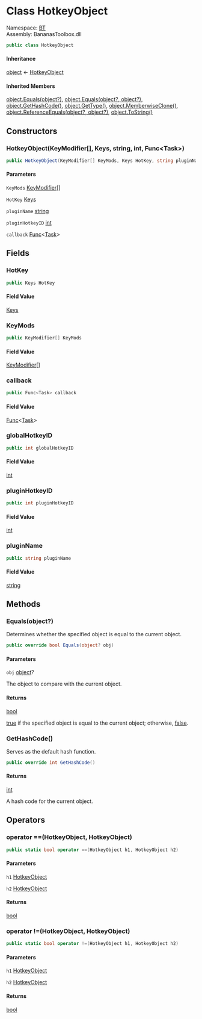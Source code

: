 # <a id="BT_HotkeyObject"></a> Class HotkeyObject

Namespace: [BT](BT.md)  
Assembly: BananasToolbox.dll  

```csharp
public class HotkeyObject
```

#### Inheritance

[object](https://learn.microsoft.com/dotnet/api/system.object) ← 
[HotkeyObject](BT.HotkeyObject.md)

#### Inherited Members

[object.Equals\(object?\)](https://learn.microsoft.com/dotnet/api/system.object.equals\#system\-object\-equals\(system\-object\)), 
[object.Equals\(object?, object?\)](https://learn.microsoft.com/dotnet/api/system.object.equals\#system\-object\-equals\(system\-object\-system\-object\)), 
[object.GetHashCode\(\)](https://learn.microsoft.com/dotnet/api/system.object.gethashcode), 
[object.GetType\(\)](https://learn.microsoft.com/dotnet/api/system.object.gettype), 
[object.MemberwiseClone\(\)](https://learn.microsoft.com/dotnet/api/system.object.memberwiseclone), 
[object.ReferenceEquals\(object?, object?\)](https://learn.microsoft.com/dotnet/api/system.object.referenceequals), 
[object.ToString\(\)](https://learn.microsoft.com/dotnet/api/system.object.tostring)

## Constructors

### <a id="BT_HotkeyObject__ctor_BT_KeyModifier___System_Windows_Forms_Keys_System_String_System_Int32_System_Func_System_Threading_Tasks_Task__"></a> HotkeyObject\(KeyModifier\[\], Keys, string, int, Func<Task\>\)

```csharp
public HotkeyObject(KeyModifier[] KeyMods, Keys HotKey, string pluginName, int pluginHotkeyID, Func<Task> callback)
```

#### Parameters

`KeyMods` [KeyModifier](BT.KeyModifier.md)\[\]

`HotKey` [Keys](https://learn.microsoft.com/dotnet/api/system.windows.forms.keys)

`pluginName` [string](https://learn.microsoft.com/dotnet/api/system.string)

`pluginHotkeyID` [int](https://learn.microsoft.com/dotnet/api/system.int32)

`callback` [Func](https://learn.microsoft.com/dotnet/api/system.func\-1)<[Task](https://learn.microsoft.com/dotnet/api/system.threading.tasks.task)\>

## Fields

### <a id="BT_HotkeyObject_HotKey"></a> HotKey

```csharp
public Keys HotKey
```

#### Field Value

 [Keys](https://learn.microsoft.com/dotnet/api/system.windows.forms.keys)

### <a id="BT_HotkeyObject_KeyMods"></a> KeyMods

```csharp
public KeyModifier[] KeyMods
```

#### Field Value

 [KeyModifier](BT.KeyModifier.md)\[\]

### <a id="BT_HotkeyObject_callback"></a> callback

```csharp
public Func<Task> callback
```

#### Field Value

 [Func](https://learn.microsoft.com/dotnet/api/system.func\-1)<[Task](https://learn.microsoft.com/dotnet/api/system.threading.tasks.task)\>

### <a id="BT_HotkeyObject_globalHotkeyID"></a> globalHotkeyID

```csharp
public int globalHotkeyID
```

#### Field Value

 [int](https://learn.microsoft.com/dotnet/api/system.int32)

### <a id="BT_HotkeyObject_pluginHotkeyID"></a> pluginHotkeyID

```csharp
public int pluginHotkeyID
```

#### Field Value

 [int](https://learn.microsoft.com/dotnet/api/system.int32)

### <a id="BT_HotkeyObject_pluginName"></a> pluginName

```csharp
public string pluginName
```

#### Field Value

 [string](https://learn.microsoft.com/dotnet/api/system.string)

## Methods

### <a id="BT_HotkeyObject_Equals_System_Object_"></a> Equals\(object?\)

Determines whether the specified object is equal to the current object.

```csharp
public override bool Equals(object? obj)
```

#### Parameters

`obj` [object](https://learn.microsoft.com/dotnet/api/system.object)?

The object to compare with the current object.

#### Returns

 [bool](https://learn.microsoft.com/dotnet/api/system.boolean)

<a href="https://learn.microsoft.com/dotnet/csharp/language-reference/builtin-types/bool">true</a> if the specified object  is equal to the current object; otherwise, <a href="https://learn.microsoft.com/dotnet/csharp/language-reference/builtin-types/bool">false</a>.

### <a id="BT_HotkeyObject_GetHashCode"></a> GetHashCode\(\)

Serves as the default hash function.

```csharp
public override int GetHashCode()
```

#### Returns

 [int](https://learn.microsoft.com/dotnet/api/system.int32)

A hash code for the current object.

## Operators

### <a id="BT_HotkeyObject_op_Equality_BT_HotkeyObject_BT_HotkeyObject_"></a> operator ==\(HotkeyObject, HotkeyObject\)

```csharp
public static bool operator ==(HotkeyObject h1, HotkeyObject h2)
```

#### Parameters

`h1` [HotkeyObject](BT.HotkeyObject.md)

`h2` [HotkeyObject](BT.HotkeyObject.md)

#### Returns

 [bool](https://learn.microsoft.com/dotnet/api/system.boolean)

### <a id="BT_HotkeyObject_op_Inequality_BT_HotkeyObject_BT_HotkeyObject_"></a> operator \!=\(HotkeyObject, HotkeyObject\)

```csharp
public static bool operator !=(HotkeyObject h1, HotkeyObject h2)
```

#### Parameters

`h1` [HotkeyObject](BT.HotkeyObject.md)

`h2` [HotkeyObject](BT.HotkeyObject.md)

#### Returns

 [bool](https://learn.microsoft.com/dotnet/api/system.boolean)


